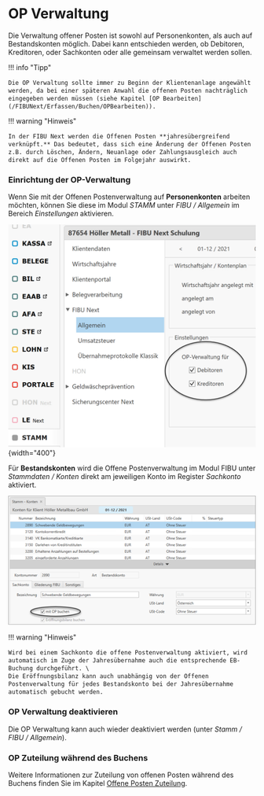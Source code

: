 # OP Verwaltung

Die Verwaltung offener Posten ist sowohl auf Personenkonten, als auch auf Bestandskonten möglich. Dabei kann entschieden werden, ob Debitoren, Kreditoren, oder Sachkonten oder alle gemeinsam verwaltet werden sollen.

!!! info "Tipp"

    Die OP Verwaltung sollte immer zu Beginn der Klientenanlage angewählt werden, da bei einer späteren Anwahl die offenen Posten nachträglich eingegeben werden müssen (siehe Kapitel [OP Bearbeiten](/FIBUNext/Erfassen/Buchen/OPBearbeiten)).

!!! warning "Hinweis"

    In der FIBU Next werden die Offenen Posten **jahresübergreifend verknüpft.** Das bedeutet, dass sich eine Änderung der Offenen Posten z.B. durch Löschen, Ändern, Neuanlage oder Zahlungsausgleich auch direkt auf die Offenen Posten im Folgejahr auswirkt.

### Einrichtung der OP-Verwaltung

Wenn Sie mit der Offenen Postenverwaltung auf **Personenkonten** arbeiten möchten, können Sie diese im Modul *STAMM* unter *FIBU / Allgemein* im Bereich *Einstellungen* aktivieren.


![Image](<img/NeuesElement133.png>){width="400"}

Für **Bestandskonten** wird die Offene Postenverwaltung im Modul FIBU unter *Stammdaten / Konten* direkt am jeweiligen Konto im Register *Sachkonto* aktiviert.


![Image](<img/NeuesElement131.png>)

!!! warning "Hinweis"

    Wird bei einem Sachkonto die offene Postenverwaltung aktiviert, wird automatisch im Zuge der Jahresübernahme auch die entsprechende EB-Buchung durchgeführt. \
    Die Eröffnungsbilanz kann auch unabhängig von der Offenen Postenverwaltung für jedes Bestandskonto bei der Jahresübernahme automatisch gebucht werden.

### OP Verwaltung deaktivieren

Die OP Verwaltung kann auch wieder deaktiviert werden (unter *Stamm / FIBU / Allgemein*).

### OP Zuteilung während des Buchens

Weitere Informationen zur Zuteilung von offenen Posten während des Buchens finden Sie im Kapitel [Offene Posten Zuteilung](/FIBUNext/Erfassen/Buchen/Offene%20Posten%20Zuteilung).
